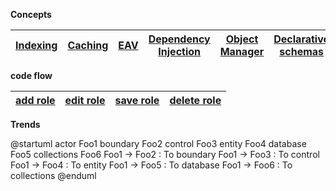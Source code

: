 **Concepts**

<!-- tabs:start -->
<!-- tab:Architecture -->
|[Indexing](/)| [Caching](/)|[EAV](/)|[Dependency Injection](/)|[Object Manager](/)|[Declarative schemas ](/)|[interceptor](/)|[plugins](/)|[proxies](/)|
| --- | --- | --- | --- | --- | --- | --- | --- | --- |

<!-- tab:Backend -->
<!-- tab:Frontend -->
<!-- tab:UI Component -->
<!-- tab:API -->
<!-- tab:GraphQL -->
<!-- tab:Javascript -->
<!-- tabs:end -->


**code flow**

<!-- tabs:start -->
<!-- tab:ACL -->
|[add role](/)|[edit role](/)|[save role](/)|[delete role](/)|
| --- | --- | --- | --- |
<!-- tab:PRODUCT -->
<!-- tab:ORDER -->
<!-- tab:CUSTOMER -->
<!-- tab:INVENTORY -->
<!-- tab:PRICING -->
<!-- tab:PAYMENT -->
<!-- tab:SHIPPING -->
<!-- tab:SYSTEM -->
<!-- tabs:end -->

**Trends**

<!-- tabs:start -->
<!-- tab:PWA -->
<!-- tab:Headless -->
<!-- tab:Grpc|Microservices -->
<!-- tabs:end -->

@startuml
actor Foo1
boundary Foo2
control Foo3
entity Foo4
database Foo5
collections Foo6
Foo1 -> Foo2 : To boundary
Foo1 -> Foo3 : To control
Foo1 -> Foo4 : To entity
Foo1 -> Foo5 : To database
Foo1 -> Foo6 : To collections
@enduml

